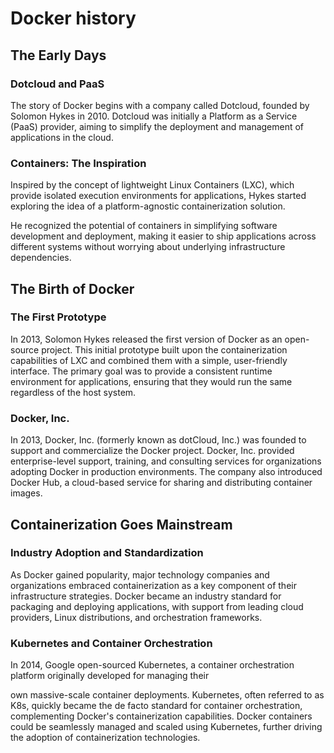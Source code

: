 # Docker history
## **The Early Days**

### **Dotcloud and PaaS**

The story of Docker begins with a company called Dotcloud, founded by Solomon Hykes in 2010. Dotcloud was initially a Platform as a Service (PaaS) provider, aiming to simplify the deployment and management of applications in the cloud. 

### **Containers: The Inspiration**

Inspired by the concept of lightweight Linux Containers (LXC), which provide isolated execution environments for applications, Hykes started exploring the idea of a platform-agnostic containerization solution.

He recognized the potential of containers in simplifying software development and deployment, making it easier to ship applications across different systems without worrying about underlying infrastructure dependencies.

## **The Birth of Docker**

### **The First Prototype**

In 2013, Solomon Hykes released the first version of Docker as an open-source project. This initial prototype built upon the containerization capabilities of LXC and combined them with a simple, user-friendly interface. The primary goal was to provide a consistent runtime environment for applications, ensuring that they would run the same regardless of the host system.

### **Docker, Inc.**

In 2013, Docker, Inc. (formerly known as dotCloud, Inc.) was founded to support and commercialize the Docker project. Docker, Inc. provided enterprise-level support, training, and consulting services for organizations adopting Docker in production environments. The company also introduced Docker Hub, a cloud-based service for sharing and distributing container images.

## **Containerization Goes Mainstream**

### **Industry Adoption and Standardization**

As Docker gained popularity, major technology companies and organizations embraced containerization as a key component of their infrastructure strategies. Docker became an industry standard for packaging and deploying applications, with support from leading cloud providers, Linux distributions, and orchestration frameworks.

### **Kubernetes and Container Orchestration**

In 2014, Google open-sourced Kubernetes, a container orchestration platform originally developed for managing their

own massive-scale container deployments. Kubernetes, often referred to as K8s, quickly became the de facto standard for container orchestration, complementing Docker's containerization capabilities. Docker containers could be seamlessly managed and scaled using Kubernetes, further driving the adoption of containerization technologies.